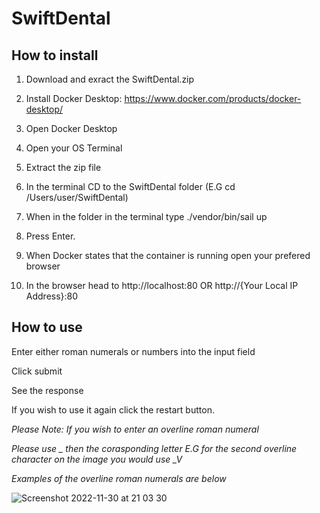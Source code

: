 # SwiftDental

<h2>How to install </h2>

1. Download and exract the SwiftDental.zip

2. Install Docker Desktop: https://www.docker.com/products/docker-desktop/

3. Open Docker Desktop 

4. Open your OS Terminal

5. Extract the zip file

6. In the terminal CD to the SwiftDental folder (E.G cd /Users/user/SwiftDental)

7. When in the folder in the terminal type ./vendor/bin/sail up 

8. Press Enter.

9. When Docker states that the container is running open your prefered browser

10. In the browser head to http://localhost:80 OR http://{Your Local IP Address}:80



<h2>How to use </h2>

Enter either roman numerals or numbers into the input field 

Click submit 

See the response

If you wish to use it again click the restart button.



<i>Please Note: If you wish to enter an overline roman numeral

Please use _ then the corasponding letter E.G for the second overline character on the image you would use _V

Examples of the overline roman numerals are below</i>




![Screenshot 2022-11-30 at 21 03 30](https://user-images.githubusercontent.com/44707086/204907533-48b50021-3fba-4ff2-8b55-1a1cad5d92fa.jpg)





